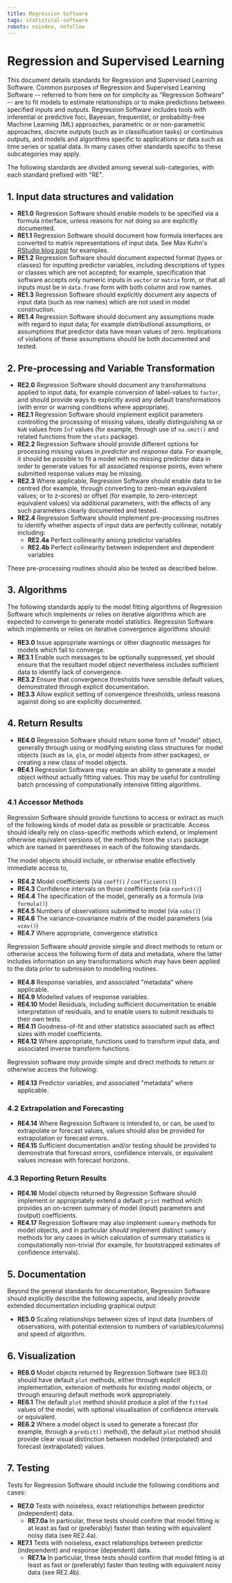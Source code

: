 ```yaml
---
title: Regression Software
tags: statistical-software
robots: noindex, nofollow
---
```


# Regression and Supervised Learning

This document details standards for Regression and Supervised Learning
Software. Common purposes of Regression and Supervised Learning Software --
referred to from here on for simplicity as "Regression Software" -- are to fit
models to estimate relationships or to make predictions between specified
inputs and outputs. Regression Software includes tools with inferential or
predictive foci, Bayesian, frequentist, or probability-free Machine Learning
(ML) approaches, parametric or or non-parametric approaches, discrete outputs
(such as in classification tasks) or continuous outputs, and models and
algorithms specific to applications or data such as time series or spatial
data.  In many cases other standards specific to these subcategories may apply.

The following standards are divided among several sub-categories, with each
standard prefixed with "RE".



## 1. Input data structures and validation

- **RE1.0** Regression Software should enable models to be specified via a formula
  interface, unless reasons for *not* doing so are explicitly documented.
- **RE1.1** Regression Software should document how formula interfaces are
  converted to matrix representations of input data. See Max Kuhn's [RStudio
  blog
  post](https://rviews.rstudio.com/2017/02/01/the-r-formula-method-the-good-parts/)
  for examples.
- **RE1.2** Regression Software should document expected format (types or classes)
  for inputting predictor variables, including descriptions of types or classes
  which are not accepted; for example, specification that software accepts only
  numeric inputs in `vector` or `matrix` form, or that all inputs must be in
  `data.frame` form with both column and row names.
- **RE1.3** Regression Software should explicitly document any aspects of input
  data (such as row names) which are not used in model construction.
- **RE1.4** Regression Software should document any assumptions made with regard to
  input data; for example distributional assumptions, or assumptions that
  predictor data have mean values of zero. Implications of violations of these
  assumptions should be both documented and tested.

## 2. Pre-processing and Variable Transformation

- **RE2.0** Regression Software should document any transformations applied to
  input data, for example conversion of label-values to `factor`, and should
  provide ways to explicitly avoid any default transformations (with error or
  warning conditions where appropriate).
- **RE2.1** Regression Software should implement explicit parameters controlling
  the processing of missing values, ideally distinguishing `NA` or `NaN` values
  from `Inf` values (for example, through use of `na.omit()` and related
  functions from the `stats` package).
- **RE2.2** Regression Software should provide different options for processing
  missing values in *predictor* and *response* data. For example, it should be
  possible to fit a model with no missing predictor data in order to generate
  values for all associated response points, even where submitted response
  values may be missing.
- **RE2.3** Where applicable, Regression Software should enable data to be centred
  (for example, through converting to zero-mean equivalent values; or to
  z-scores) or offset (for example, to zero-intercept equivalent values) via
  additional parameters, with the effects of any such parameters clearly
  documented and tested.
- **RE2.4** Regression Software should implement pre-processing routines to
  identify whether aspects of input data are perfectly collinear, notably
  including:
    - **RE2.4a** Perfect collinearity among predictor variables
    - **RE2.4b** Perfect collinearity between independent and dependent variables

These pre-processing routines should also be tested as described below.

## 3. Algorithms

The following standards apply to the model fitting algorithms of Regression
Software which implements or relies on iterative algorithms which are expected
to converge to generate model statistics. Regression Software which implements or relies on iterative convergence algorithms should:

- **RE3.0** Issue appropriate warnings or other diagnostic messages for models
  which fail to converge.
- **RE3.1** Enable such messages to be optionally suppressed, yet should ensure
  that the resultant model object nevertheless includes sufficient data to
  identify lack of convergence.
- **RE3.2** Ensure that convergence thresholds have sensible default values,
  demonstrated through explicit documentation.
- **RE3.3** Allow explicit setting of convergence thresholds, unless reasons
  against doing so are explicitly documented.


## 4. Return Results

- **RE4.0** Regression Software should return some form of "model" object,
  generally through using or modifying existing class structures for model
  objects (such as `lm`, `glm`, or model objects from other packages), or
  creating a new class of model objects.
- **RE4.1** Regression Software may enable an ability to generate a model object
  without actually fitting values. This may be useful for controlling batch
  processing of computationally intensive fitting algorithms.

### 4.1 Accessor Methods

Regression Software should provide functions to access or extract as much of
the following kinds of model data as possible or practicable. Access should
ideally rely on class-specific methods which extend, or implement otherwise
equivalent versions of, the methods from the `stats` package which are named in
parentheses in each of the following standards.

The model objects should include, or otherwise enable effectively immediate
access to, 

- **RE4.2** Model coefficients (via `coeff()` / `coefficients()`)
- **RE4.3** Confidence intervals on those coefficients (via `confint()`)
- **RE4.4** The specification of the model, generally as a formula (via
  `formula()`)
- **RE4.5** Numbers of observations submitted to model (via `nobs()`)
- **RE4.6** The variance-covariance matrix of the model parameters (via `vcov()`)
- **RE4.7** Where appropriate, convergence statistics


Regression Software *should* provide simple and direct methods to return or
otherwise access the following form of data and metadata, where the latter
includes information on any transformations which may have been applied to the
data prior to submission to modelling routines.

- **RE4.8** Response variables, and associated "metadata" where applicable.
- **RE4.9** Modelled values of response variables.
- **RE4.10** Model Residuals, including sufficient documentation to enable
  interpretation of residuals, and to enable users to submit residuals to their
  own tests.
- **RE4.11** Goodness-of-fit and other statistics associated such as effect sizes
  with model coefficients.
- **RE4.12** Where appropriate, functions used to transform input data, and
  associated inverse transform functions.

Regression software *may* provide simple and direct methods to return or
otherwise access the following:

- **RE4.13** Predictor variables, and associated "metadata" where applicable.

### 4.2 Extrapolation and Forecasting

- **RE4.14** Where Regression Software is intended to, or can, be used to
  extrapolate or forecast values, values should also be provided for
  extrapolation or forecast *errors*.
- **RE4.15** Sufficient documentation and/or testing should be provided to
  demonstrate that forecast errors, confidence intervals, or equivalent values
  increase with forecast horizons.

### 4.3 Reporting Return Results

- **RE4.16** Model objects returned by Regression Software should implement or
  appropriately extend a default `print` method which provides an on-screen
  summary of model (input) parameters and (output) coefficients.
- **RE4.17** Regression Software may also implement `summary` methods for model
  objects, and in particular *should* implement distinct `summary` methods for
  any cases in which calculation of summary statistics is computationally
  non-trivial (for example, for bootstrapped estimates of confidence
  intervals).

## 5. Documentation

Beyond the general standards for documentation, Regression Software should
explicitly describe the following aspects, and ideally provide extended
documentation including graphical output: 

- **RE5.0** Scaling relationships between sizes of input data (numbers of
  observations, with potential extension to numbers of variables/columns) and
  speed of algorithm.

## 6. Visualization

- **RE6.0** Model objects returned by Regression Software (see RE3.0) should have
  default `plot` methods, either through explicit implementation, extension of
  methods for existing model objects, or through ensuring default methods work
  appropriately.
- **RE6.1** The default `plot` method should produce a plot of the `fitted` values
  of the model, with optional visualisation of confidence intervals or
  equivalent.
- **RE6.2** Where a model object is used to generate a forecast (for example,
  through a `predict()` method), the default `plot` method should provide clear
  visual distinction between modelled (interpolated) and forecast
  (extrapolated) values.


## 7. Testing

Tests for Regression Software should include the following conditions and cases:

- **RE7.0** Tests with noiseless, exact relationships between predictor
  (independent) data.
    - **RE7.0a** In particular, these tests should confirm that model fitting is at
      least as fast or (preferably) faster than testing with equivalent noisy
      data (see RE2.4a).
- **RE7.1** Tests with noiseless, exact relationships between predictor
  (independent) and response (dependent) data.
    - **RE7.1a** In particular, these tests should confirm that model fitting is at
      least as fast or (preferably) faster than testing with equivalent noisy
      data (see RE2.4b).
